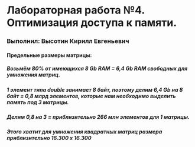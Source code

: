 Лабораторная работа №4. Оптимизация доступа к памяти. 
=======================================
### Выполнил: Высотин Кирилл Евгеньевич

#### Предельные размеры матрицы:
##### Возьмём 80% от имеющихся 8 Gb RAM = 6,4 Gb RAM свободных для умножения матриц. 
##### 1 элемент типа double занимает 8 байт, поэтому делим 6,4 Gb на 8 байт = 0,8 млрд элементов, которые нам необходимо выделить память под 3 матрицы. 
##### Делим 0,8 на 3 = приблизительно 266 млн элементов для 1 матрицы. 
##### Этого хватит для умножения квадратных матриц размера приблизительно 16.300 х 16.300
